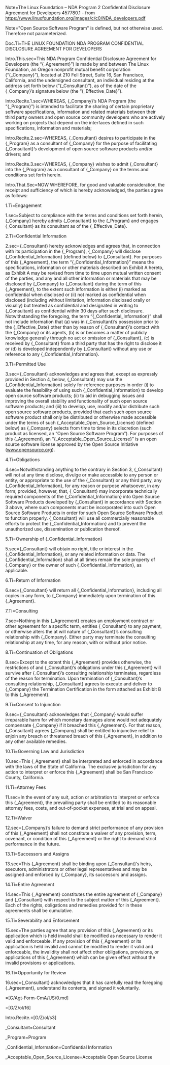Note=The Linux Foundation – NDA Program 2 Confidential Disclosure Agreement for Developers 457780.1 - from https://www.linuxfoundation.org/images/c/c0/NDA_developers.pdf

Note="Open Source Software Program" is defined, but not otherwise used. Therefore not parameterized.

Doc.Ti=THE LINUX FOUNDATION NDA PROGRAM CONFIDENTIAL DISCLOSURE AGREEMENT FOR DEVELOPERS

Intro.This.sec=This NDA Program Confidential Disclosure Agreement for Developers (the “{_Agreement}”) is made by and between The Linux Foundation, an Oregon nonprofit mutual benefit corporation (“{_Company}”), located at 210 Fell Street, Suite 16, San Francisco, California, and the undersigned consultant, an individual residing at the address set forth below (“{_Consultant}”), as of the date of the {_Company}’s signature below (the “{_Effective_Date}”).

Intro.Recite.1.sec=WHEREAS, {_Company}’s NDA Program (the “{_Program}”) is intended to facilitate the sharing of certain proprietary software specifications, information and related materials between their third party owners and open source community developers who are actively working on projects that depend on the interfaces defined in such specifications, information and materials;

Intro.Recite.2.sec=WHEREAS, {_Consultant} desires to participate in the {_Program} as a consultant of {_Company} for the purpose of facilitating {_Consultant}’s development of open source software products and/or drivers; and

Intro.Recite.3.sec=WHEREAS, {_Company} wishes to admit {_Consultant} into the {_Program} as a consultant of {_Company} on the terms and conditions set forth herein.

Intro.That.Sec=NOW WHEREFORE, for good and valuable consideration, the receipt and sufficiency of which is hereby acknowledged, the parties agree as follows:

1.Ti=Engagement

1.sec=Subject to compliance with the terms and conditions set forth herein, {_Company} hereby admits {_Consultant} to the {_Program} and engages {_Consultant} as its consultant as of the {_Effective_Date}.

2.Ti=Confidential Information

2.sec={_Consultant} hereby acknowledges and agrees that, in connection with its participation in the {_Program}, {_Company} will disclose {_Confidential_Information} (defined below) to {_Consultant}. For purposes of this {_Agreement}, the term “{_Confidential_Information}” means the specifications, information or other materials described on Exhibit A hereto, as Exhibit A may be revised from time to time upon mutual written consent of the parties, and any and all other information or materials that may be disclosed by {_Company} to {_Consultant} during the term of this {_Agreement}, to the extent such information is either (i) marked as confidential when disclosed or (ii) not marked as confidential when disclosed (including without limitation, information disclosed orally or visually) but treated as confidential and designated in writing to {_Consultant} as confidential within 30 days after such disclosure. Notwithstanding the foregoing, the term “{_Confidential_Information}” shall not include information that (a) was in {_Consultant}’s possession prior to the {_Effective_Date} other than by reason of {_Consultant}’s contact with the {_Company} or its agents, (b) is or becomes a matter of publicly knowledge generally through no act or omission of {_Consultant}, (c) is received by {_Consultant} from a third party that has the right to disclose it or (d) is developed independently by {_Consultant} without any use or reference to any {_Confidential_Information}.

3.Ti=Permitted Use

3.sec={_Consultant} acknowledges and agrees that, except as expressly provided in Section 4, below, {_Consultant} may use the {_Confidential_Information} solely for reference purposes in order (i) to evaluate the feasibility of using such {_Confidential_Information} to develop open source software products; (ii) to aid in debugging issues and improving the overall stability and functionality of such open source software products; and (iii) to develop, use, modify and/or distribute such open source software  products, provided that each such open source software product shall only be distributed or otherwise made accessible under the terms of such {_Acceptable_Open_Source_License} (defined below) as {_Company} selects from time to time in its discretion (such product as licensed, an “Open Source Software Program”). For purposes of this {_Agreement}, an “{_Acceptable_Open_Source_License}” is an open source software license approved by the Open Source Initiative (www.opensource.org).

4.Ti=Obligations

4.sec=Notwithstanding anything to the contrary in Section 3, {_Consultant} will not at any time disclose, divulge or make accessible to any person or entity, or appropriate to the use of the {_Consultant} or any third party, any {_Confidential_Information}, for any reason or purpose whatsoever, in any form; provided, however, that, {_Consultant} may incorporate technically required components of the {_Confidential_Information} into Open Source Software Products developed by {_Consultant} in accordance with Section 3 above, where such components must be incorporated into such Open Source Software Products in order for such Open Source Software Product to function properly. {_Consultant} will use all commercially reasonable efforts to protect the {_Confidential_Information} and to prevent the unauthorized use, dissemination or publication thereof.

5.Ti=Ownership of {_Confidential_Information}

5.sec={_Consultant} will obtain no right, title or interest in the {_Confidential_Information}, or any related information or data. The {_Confidential_Information} shall at all times remain the sole property of {_Company} or the owner of such {_Confidential_Information}, as applicable.  

6.Ti=Return of Information

6.sec={_Consultant} will return all {_Confidential_Information}, including all copies in any form, to {_Company} immediately upon termination of this {_Agreement}.

7.Ti=Consulting

7.sec=Nothing in this {_Agreement} creates an employment contract or other agreement for a specific term, entitles {_Consultant} to any payment, or otherwise alters the at will nature of {_Consultant}’s consulting relationship with {_Company}. Either party may terminate the consulting relationship at any time, for any reason, with or without prior notice.

8.Ti=Continuation of Obligations

8.sec=Except to the extent this {_Agreement} provides otherwise, the restrictions of and {_Consultant}’s obligations under this {_Agreement} will survive after {_Consultant}’s consulting relationship terminates, regardless of the reason for termination. Upon termination of {_Consultant}’s consulting relationship, {_Consultant} agrees to execute and deliver to {_Company} the Termination Certification in the form attached as Exhibit B to this {_Agreement}.

9.Ti=Consent to Injunction

9.sec={_Consultant} acknowledges that {_Company} would suffer irreparable harm for which monetary damages alone would not adequately compensate {_Company} if it breached this {_Agreement}. For that reason, {_Consultant} agrees {_Company} shall be entitled to injunctive relief to enjoin any breach or threatened breach of this {_Agreement}, in addition to any other available remedies.

10.Ti=Governing Law and Jurisdiction

10.sec=This {_Agreement} shall be interpreted and enforced in accordance with the laws of the State of California. The exclusive jurisdiction for any action to interpret or enforce this {_Agreement} shall be San Francisco County, California.

11.Ti=Attorney Fees

11.sec=In the event of any suit, action or arbitration to interpret or enforce this {_Agreement}, the prevailing party shall be entitled to its reasonable attorney fees, costs, and out-of-pocket expenses, at trial and on appeal.

12.Ti=Waiver

12.sec={_Company}’s failure to demand strict performance of any provision of this {_Agreement} shall not constitute a waiver of any provision, term, covenant, or condition of this {_Agreement} or the right to demand strict performance in the future. 

13.Ti=Successors and Assigns

13.sec=This {_Agreement} shall be binding upon {_Consultant}’s heirs, executors, administrators or other legal representatives and may be assigned and enforced by {_Company}, its successors and assigns.

14.Ti=Entire Agreement

14.sec=This {_Agreement} constitutes the entire agreement of {_Company} and {_Consultant} with respect to the subject matter of this {_Agreement}. Each of the rights, obligations and remedies provided for in these agreements shall be cumulative.

15.Ti=Severability and Enforcement

15.sec=The parties agree that any provision of this {_Agreement} or its application which is held invalid shall be modified as necessary to render it valid and enforceable. If any provision of this {_Agreement} or its application is held invalid and cannot be modified to render it valid and enforceable, the invalidity shall not affect other obligations, provisions, or applications of this {_Agreement} which can be given effect without the invalid provisions or applications.

16.Ti=Opportunity for Review

16.sec={_Consultant} acknowledges that it has carefully read the foregoing {_Agreement}, understand its contents, and signed it voluntarily.

=[G/Agt-Form-CmA/US/0.md]

=[G/Z/ol/16]

Intro.Recite.=[G/Z/ol/s3]

_Consultant=<span class="definedterm">Consultant</span>

_Program=<span class="definedterm">Program</span>

_Confidential_Information=<span class="definedterm">Confidential Information</span>

_Acceptable_Open_Source_License=<span class="definedterm">Acceptable Open Source License</span>
